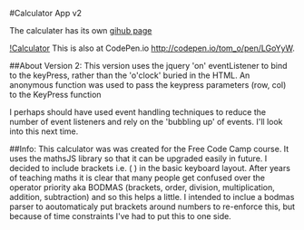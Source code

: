#Calculator App v2

The calculater has its own [gihub page](https://appijumbo.github.io/calculatorAppv1/)

[!Calculator](./extras.calc.jpg)
This is also at CodePen.io http://codepen.io/tom_o/pen/LGoYyW.

##About Version 2: 
This version uses the jquery 'on' eventListener to bind to the keyPress, rather than the 'o'clock' buried in the HTML. An anonymous function was used to pass the keypress parameters (row, col) to the KeyPress function

I perhaps should have used event handling techniques to reduce the number of event listeners and rely on the 'bubbling up' of events. I'll look into this next time.

##Info:
This calculator was was created for the Free Code Camp course. It uses the mathsJS library so that it can be upgraded easily in future. I decided to include brackets i.e. ( ) in the basic keyboard layout. After years of teaching maths it is clear that many people get confused over the operator priority aka BODMAS (brackets, order, division, multiplication, addition, subtraction) and so this helps a little. I intended to inclue a bodmas parser to aoutomaticaly put brackets around numbers to re-enforce this, but because of time constraints I've had to put this to one side.